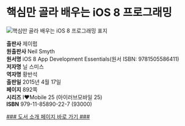   
# 핵심만 골라 배우는 iOS 8 프로그래밍
  
 ![핵심만 골라 배우는 iOS 8 프로그래밍 표지](http://image.yes24.com/momo/TopCate487/MidCate001/48607518.jpg)
  
**출판사** 제이펍  
**원출판사** Neil Smyth  
**원서명** iOS 8 App Development Essentials(원서 ISBN: 9781505586411)  
**저자명** 닐 스미스  
**역자명** 황반석  
**출판일** 2015년 4월 17일  
**페이지** 892쪽  
**시리즈** I♥Mobile 25 (아이러브모바일 25)  
**ISBN** 979-11-85890-22-7 (93000)  

[### 도서 소개 페이지 바로 가기 ###](http://jpub.tistory.com/487)  


